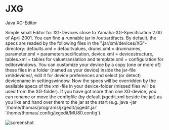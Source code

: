 # JXG
Java XG-Editor

Simple small Editor for XG-Devices close to Yamaha-XG-Specification 2.00 of April 2001.
You can find a runnable jar in /out/artifacts.
By default, the specs are readed by the following files in the ".jar/xml/devices/XG"-directory:
defaults.xml = defaultvalues,
drums.xml = drumnames,
parameter.xml = parameterspecification,
device.xml = devicestructure,
tables.xml = tables for valuetranslation and
template.xml = configuration for editorwindows.
You can customize your device by a copy (one or more of) these files in a folder (named as your device) inside the jar-file xml/devices/,
edit it for device preferences and select (or detect) devicename in settingswindow. Now the specs will be overridden by the available specs of the xml-file in your device-folder (missed files will be used from the XG-folder).
If you have got more than one XG-device, you can rename or move the configfile (by default jxgedit.xml beside the jar) as you like and hand over them to the jar at the start (e.g. java -jar '/home/thomas/programs/jxgedit/jxgedit.jar' '/home/thomas/.config/jxgedit/MU80.config').

![screenshot](./jxgedit3.png)